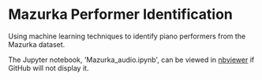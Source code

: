 # Mazurka Performer Identification

Using machine learning techniques to identify piano performers from the Mazurka dataset.

The Jupyter notebook, 'Mazurka_audio.ipynb', can be viewed in [nbviewer](https://nbviewer.org/github/lawjjon/Mazurka-Performer-Identification/blob/main/Mazurka_audio.ipynb) if GitHub will not display it. 